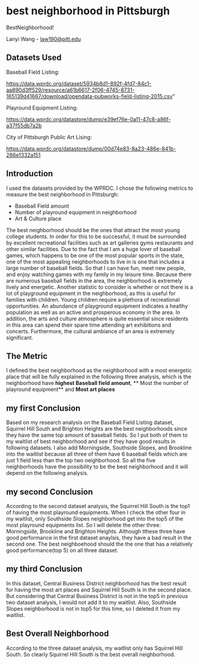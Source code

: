 # best neighborhood in Pittsburgh

BestNeighborhood!

Lanyi Wang - law190@pitt.edu

## Datasets Used

Baseball Field Listing:

https://data.wprdc.org/dataset/5934b8d1-892f-4fd7-84c1-aa890d3ff529/resource/a61b6617-2f06-4745-8731-165139d41667/download/opendata-pubworks-field-listing-2015.csv"

Playround Equipment Listing:

https://data.wprdc.org/datastore/dump/e39ef76e-0a11-47c8-a86f-a37f55db7a2b

City of Pittsburgh Public Art Lising:

https://data.wprdc.org/datastore/dump/00d74e83-8a23-486e-841b-286e1332a151


## Introduction
I used the datasets provided by the WPRDC. I chose the following metrics to measure the best neighborhood in Pittsburgh:
- Baseball Field amount
- Number of playround equipment in neighborhood
- Art & Culture place

The best neighborhood should be the ones that attract the most young college students. In order for this to be successful, it must be surrounded by excellent recreational facilities such as art galleries gyms restaurants and other similar facilities. Due to the fact that I am a huge lover of baseball games, which happens to be one of the most popular sports in the state, one of the most appealing neighborhoods to live in is one that includes a large number of baseball fields. So that I can have fun, meet new people, and enjoy watching games with my family in my leisure time. Because there are numerous baseball fields in the area, the neighborhood is extremely lively and energetic. Another statistic to consider is whether or not there is a lot of playground equipment in the neighborhood, as this is useful for families with children. Young children require a plethora of recreational opportunities. An abundance of playground equipment indicates a healthy population as well as an active and prosperous economy in the area. In addition, the arts and culture atmosphere is quite essential since residents in this area can spend their spare time attending art exhibitions and concerts. Furthermore, the cultural ambiance of an area is extremely significant.

## The Metric
I defined the best neighborhood as the neighborhood with a most energetic place that will be fully explained in the following three analysis, which is the neighborhood have **highest Baseball field amount**, ** Most the number of playround equipment** and **Most art places**

## my first Conclusion

Based on my research analysis on the Baseball Field Listing dataset, Squirrel Hill South and Brighton Heights are the best neighborhoods since they have the same top amount of baseball fields. So I put both of them to my waitlist of best neighborhood and see if they have good results in following datasets. I also add Morningside,  Southside Slopes, and Brookline into the waitlist because all three of them have 6 baseball fields which are just 1 field less than the top two neighborhood. So all the five neighborhoods have the possibility to be the best neighborhood and it will depend on the following analysis.

## my second Conclusion

According to the second dataset analysis, the Squirrel Hill South is the top1 of having the most playround equipments. When I check the other four in my waitlist, only Southside Slopes neighborhood get into the top5 of the most playround equipments list. So I will delete the other three: Morningside, Brookline and Brighton Heights. Although tthese three have good performance in the first dataset anaylsis, they have a bad result in the second one. The best neighboehood should the the one that has a relatively good performance(top 5) on all three dataset. 

## my third Conclusion

In this dataset, Central Business District neighborhood has the best result for having the most art places and Squirrel Hill South is in the second place. But considering that Central Business District is not in the top5 in previous two dataset analysis, I would not add it to my waitlist. Also, Southside Slopes neighborhood is not in top5 for this time, so I deleted it from my waitlist. 

## Best Overall Neighborhood
According to the three dataset analysis, my waitlist only has Squirrel Hill South. So clearly Squirrel Hill South is the best overall neighborhood.
